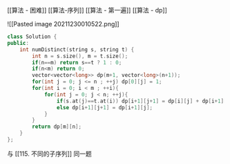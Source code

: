 [[算法 - 困难]]
[[算法-序列]]
[[算法 - 第一遍]]
[[算法 - dp]]

![[Pasted image 20211230010522.png]]

```c++
class Solution {
public:
    int numDistinct(string s, string t) {
        int n = s.size(), m = t.size();
        if(n==m) return s==t ? 1 : 0;
        if(n<m) return 0;
        vector<vector<long>> dp(m+1, vector<long>(n+1));
        for(int j = 0; j <= n ; ++j) dp[0][j] = 1;
        for(int i = 0; i < m ; ++i){
            for(int j = 0; j < n; ++j){
                if(s.at(j)==t.at(i)) dp[i+1][j+1] = dp[i][j] + dp[i+1][j];
                else dp[i+1][j+1] = dp[i+1][j];
            }
        }
        return dp[m][n];
    }
};
```

与 [[115. 不同的子序列]] 同一题